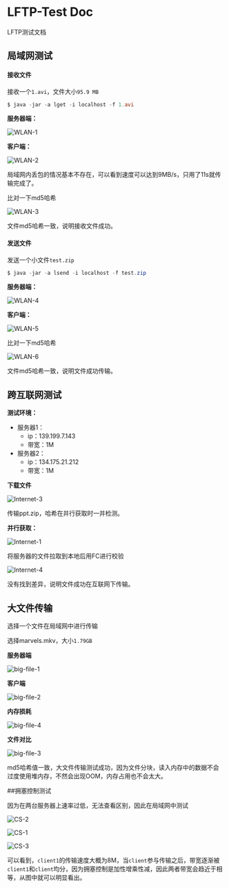 # LFTP-Test Doc

LFTP测试文档

## 局域网测试

#### 接收文件

接收一个`1.avi`，文件大小`95.9 MB`

```powershell
$ java -jar -a lget -i localhost -f 1.avi 
```

**服务器端：**

![WLAN-1](img/WLAN-1.png)

**客户端：**

![WLAN-2](img/WLAN-2.png)

局域网内丢包的情况基本不存在，可以看到速度可以达到9MB/s，只用了11s就传输完成了。

比对一下md5哈希

![WLAN-3](img/WLAN-3.png)

文件md5哈希一致，说明接收文件成功。

#### 发送文件

发送一个小文件`test.zip`

```powershell
$ java -jar -a lsend -i localhost -f test.zip
```

**服务器端：**

![WLAN-4](img/WLAN-4.png)

**客户端：**

![WLAN-5](img/WLAN-5.png)

比对一下md5哈希

![WLAN-6](img/WLAN-6.png)

文件md5哈希一致，说明文件成功传输。

## 跨互联网测试

**测试环境：**

* 服务器1：
  * ip：139.199.7.143
  * 带宽：1M
* 服务器2：
  * ip：134.175.21.212
  * 带宽：1M

**下载文件**

![Internet-3](img/Internet-3.png)

传输ppt.zip，哈希在并行获取时一并检测。

**并行获取：**

![Internet-1](img/Internet-1.png)

将服务器的文件拉取到本地后用FC进行校验

![Internet-4](img/Internet-4.png)

没有找到差异，说明文件成功在互联网下传输。

## 大文件传输

选择一个文件在局域网中进行传输

选择marvels.mkv，大小`1.79GB`

**服务器端**

![big-file-1](img/big-file-1.png)

**客户端**

![big-file-2](img/big-file-2.png)

**内存损耗**

![big-file-4](img/big-file-4.png)

**文件对比**

![big-file-3](img/big-file-3.png)

md5哈希值一致，大文件传输测试成功，因为文件分块，读入内存中的数据不会过度使用堆内存，不然会出现OOM，内存占用也不会太大。

##拥塞控制测试

因为在两台服务器上速率过低，无法查看区别，因此在局域网中测试

![CS-2](img/CS-2.png)

![CS-1](img/CS-1.png)

![CS-3](img/CS-3.png)

可以看到，`client1`的传输速度大概为8M，当`client`参与传输之后，带宽逐渐被`client1`和`client`均分，因为拥塞控制是加性增乘性减，因此两者带宽会趋近于相等，从图中就可以明显看出。